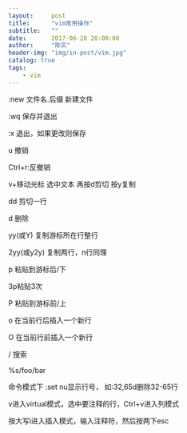 ```yaml
---
layout:     post
title:      "vim常用操作"
subtitle:   ""
date:       2017-06-28 20:00:00
author:     "陈实"
header-img: "img/in-post/vim.jpg"
catalog: true
tags:
    - vim
---
```


:new 文件名.后缀  新建文件

:wq 保存并退出

:x 退出，如果更改则保存

u 撤销

Ctrl+r:反撤销

v+移动光标 选中文本 再按d剪切 按y复制

dd 剪切一行

d 删除

yy(或Y) 复制游标所在行整行

2yy(或y2y) 复制两行，n行同理

p 粘贴到游标后/下

3p粘贴3次

P 粘贴到游标前/上

o 在当前行后插入一个新行

O 在当前行前插入一个新行

/ 搜索

%s/foo/bar

命令模式下
:set nu显示行号，
如:32,65d删除32-65行

v进入virtual模式，选中要注释的行，Ctrl+v进入列模式

按大写i进入插入模式，输入注释符，然后按两下esc
